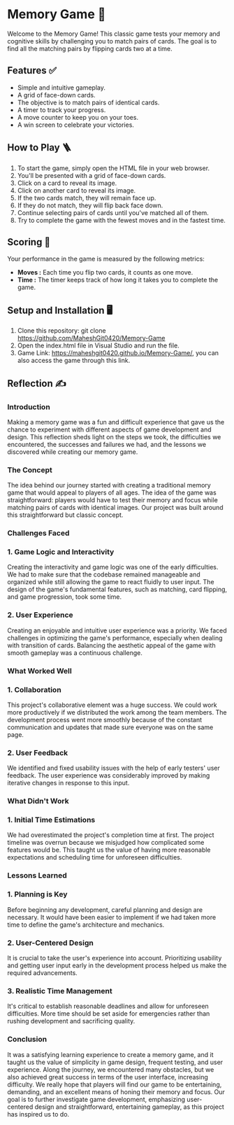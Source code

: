 
# Memory Game 🧠

Welcome to the Memory Game! This classic game tests your memory and cognitive skills by challenging you to match pairs of cards. The goal is to find all the matching pairs by flipping cards two at a time.

## Features ✅

- Simple and intuitive gameplay.
- A grid of face-down cards.
- The objective is to match pairs of identical cards.
- A timer to track your progress.
- A move counter to keep you on your toes.
- A win screen to celebrate your victories.



## How to Play 🪜
1. To start the game, simply open the HTML file in your web browser.
2. You'll be presented with a grid of face-down cards.
3. Click on a card to reveal its image.
4. Click on another card to reveal its image.
5. If the two cards match, they will remain face up.
6. If they do not match, they will flip back face down.
7. Continue selecting pairs of cards until you've matched all of them.
8. Try to complete the game with the fewest moves and in the fastest time.









## Scoring 🔢

Your performance in the game is measured by the following metrics:

- **Moves :** Each time you flip two cards, it counts as one move.
- **Time :** The timer keeps track of how long it takes you to complete the game.
## Setup and Installation 🖥️

1. Clone this repository: git clone https://github.com/MaheshGit0420/Memory-Game
2. Open the index.html file in Visual Studio and run the file.
3. Game Link: https://maheshgit0420.github.io/Memory-Game/, you can also access the game through this link.

## Reflection ✍️

### Introduction
Making a memory game was a fun and difficult experience that gave us the chance to experiment with different aspects of game development and design. This reflection sheds light on the steps we took, the difficulties we encountered, the successes and failures we had, and the lessons we discovered while creating our memory game.

### The Concept
The idea behind our journey started with creating a traditional memory game that would appeal to players of all ages. The idea of the game was straightforward: players would have to test their memory and focus while matching pairs of cards with identical images. Our project was built around this straightforward but classic concept.

### Challenges Faced

### 1. Game Logic and Interactivity

Creating the interactivity and game logic was one of the early difficulties. We had to make sure that the codebase remained manageable and organized while still allowing the game to react fluidly to user input. The design of the game's fundamental features, such as matching, card flipping, and game progression, took some time.

### 2. User Experience
Creating an enjoyable and intuitive user experience was a priority. We faced challenges in optimizing the game's performance, especially when dealing with transition of cards. Balancing the aesthetic appeal of the game with smooth gameplay was a continuous challenge.

### What Worked Well

### 1. Collaboration

This project's collaborative element was a huge success. We could work more productively if we distributed the work among the team members. The development process went more smoothly because of the constant communication and updates that made sure everyone was on the same page.

### 2. User Feedback

We identified and fixed usability issues with the help of early testers' user feedback. The user experience was considerably improved by making iterative changes in response to this input.

### What Didn't Work

### 1. Initial Time Estimations
We had overestimated the project's completion time at first. The project timeline was overrun because we misjudged how complicated some features would be. This taught us the value of having more reasonable expectations and scheduling time for unforeseen difficulties.

### Lessons Learned

### 1. Planning is Key
Before beginning any development, careful planning and design are necessary. It would have been easier to implement if we had taken more time to define the game's architecture and mechanics.

### 2. User-Centered Design
It is crucial to take the user's experience into account. Prioritizing usability and getting user input early in the development process helped us make the required advancements.

### 3. Realistic Time Management
It's critical to establish reasonable deadlines and allow for unforeseen difficulties. More time should be set aside for emergencies rather than rushing development and sacrificing quality.

### Conclusion

It was a satisfying learning experience to create a memory game, and it taught us the value of simplicity in game design, frequent testing, and user experience. Along the journey, we encountered many obstacles, but we also achieved great success in terms of the user interface, increasing difficulty. We really hope that players will find our game to be entertaining, demanding, and an excellent means of honing their memory and focus. Our goal is to further investigate game development, emphasizing user-centered design and straightforward, entertaining gameplay, as this project has inspired us to do.


